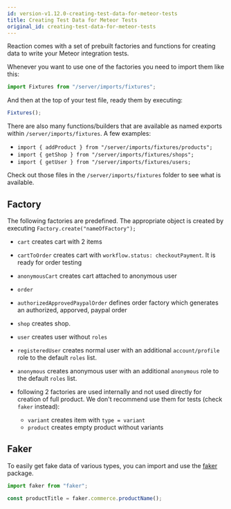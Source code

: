 ```yaml
---
id: version-v1.12.0-creating-test-data-for-meteor-tests
title: Creating Test Data for Meteor Tests
original_id: creating-test-data-for-meteor-tests
---
```

    
Reaction comes with a set of prebuilt factories and functions for creating data to write your Meteor integration tests.

Whenever you want to use one of the factories you need to import them like this:

```js
import Fixtures from "/server/imports/fixtures";
```

And then at the top of your test file, ready them by executing:

```js
Fixtures();
```

There are also many functions/builders that are available as named exports within `/server/imports/fixtures`. A few examples:

- `import { addProduct } from "/server/imports/fixtures/products";`
- `import { getShop } from "/server/imports/fixtures/shops";`
- `import { getUser } from "/server/imports/fixtures/users;`

Check out those files in the `/server/imports/fixtures` folder to see what is available.

## Factory

The following factories are predefined. The appropriate object is created by executing `Factory.create("nameOfFactory");`

- `cart` creates cart with 2 items

- `cartToOrder` creates cart with `workflow.status: checkoutPayment`. It is ready for order testing

- `anonymousCart` creates cart attached to anonymous user

- `order`

- `authorizedApprovedPaypalOrder` defines order factory which generates an authorized, apporved, paypal order

- `shop` creates shop.

- `user` creates user without `roles`

- `registeredUser` creates normal user with an additional `account/profile` role to the default `roles` list.

- `anonymous` creates anonymous user with an additional `anonymous` role to the default `roles` list.

- following 2 factories are used internally and not used directly for creation of full product. We don't recommend use them for tests (check `faker` instead):

  - `variant` creates item with `type = variant`
  - `product` creates empty product without variants

## Faker

To easily get fake data of various types, you can import and use the [faker](https://www.npmjs.com/package/faker) package.

```js
import faker from "faker";

const productTitle = faker.commerce.productName();
```
